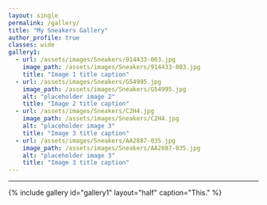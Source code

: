 ```yaml
---
layout: single
permalink: /gallery/
title: "My Sneakers Gallery"
author_profile: true
classes: wide
gallery1:
  - url: /assets/images/Sneakers/914433-003.jpg
    image_path: /assets/images/Sneakers/914433-003.jpg
    title: "Image 1 title caption"
  - url: /assets/images/Sneakers/G54995.jpg
    image_path: /assets/images/Sneakers/G54995.jpg
    alt: "placeholder image 2"
    title: "Image 2 title caption"
  - url: /assets/images/Sneakers/C2H4.jpg
    image_path: /assets/images/Sneakers/C2H4.jpg
    alt: "placeholder image 3"
    title: "Image 3 title caption"
  - url: /assets/images/Sneakers/AA2887-035.jpg
    image_path: /assets/images/Sneakers/AA2887-035.jpg
    alt: "placeholder image 3"
    title: "Image 3 title caption"
---
```


***

{% include gallery id="gallery1" layout="half" caption="This." %}